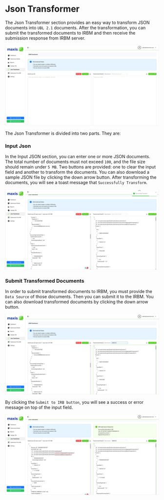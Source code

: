 # Json Transformer

The Json Transformer section provides an easy way to transform JSON documents into `UBL 2.1` documents. After the transformation, you can submit the transformed documents to IRBM and then receive the submission response from IRBM server.

![Json Transformer Overview](_media/jsonTransformer/jsonTransformer1.png)


The Json Transformer is divided into two parts. They are:


### Input Json 

In the Input JSON section, you can enter one or more JSON documents. The total number of documents must not exceed `100`, and the file size should remain under `5 MB`. Two buttons are provided: one to clear the input field and another to transform the documents. You can also download a sample JSON file by clicking the down arrow button. After transforming the documents, you will see a toast message that `Successfully Transform`. 

![Input Json](_media/jsonTransformer/jsonTransformer2.png)



### Submit Transformed Documents

In order to submit transformed documents to IRBM, you must provide the `Data Source` of those documents. Then you can submit it to the IRBM. You can also download transformed documents by clicking the down arrow button. 

![Transformer Json](_media/jsonTransformer/jsonTransformer3.png)

By clicking the `Submit to IRB button`, you will see a success or error message on top of the input field.

![Submit Transformed Json](_media/jsonTransformer/jsonTransformer4.png)

